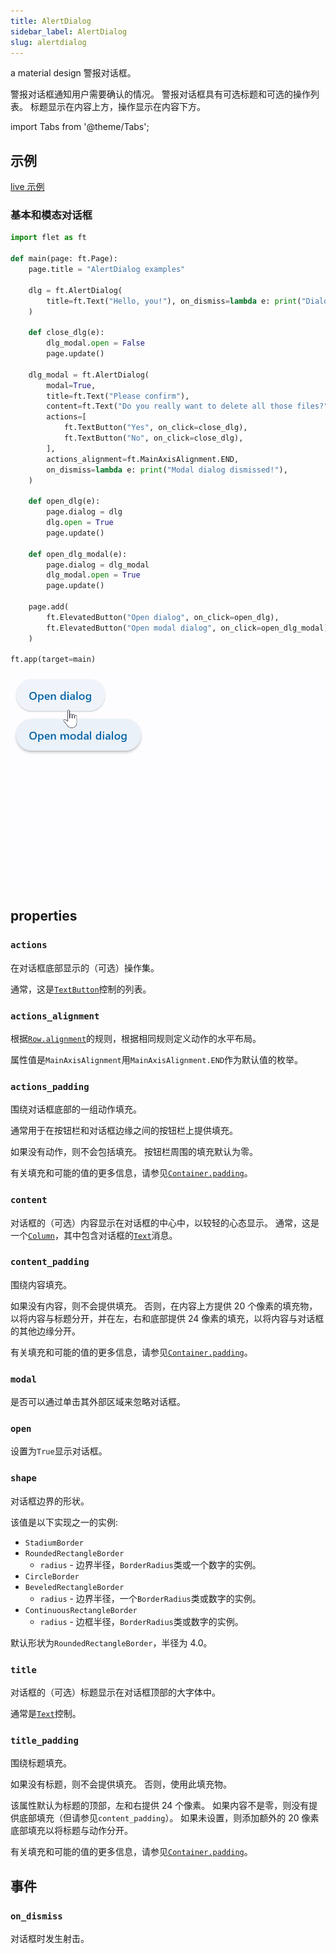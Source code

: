 ```yaml
---
title: AlertDialog
sidebar_label: AlertDialog
slug: alertdialog
---
```


a material design 警报对话框。

警报对话框通知用户需要确认的情况。 警报对话框具有可选标题和可选的操作列表。 标题显示在内容上方，操作显示在内容下方。

import Tabs from '@theme/Tabs';

## 示例

[live 示例](https://flet-controls-gallery.fly.dev/dialogs/alertdialog)

### 基本和模态对话框

<Tabs groupId="language">
  <TabItem value="python" label="Python" default>

```python
import flet as ft

def main(page: ft.Page):
    page.title = "AlertDialog examples"

    dlg = ft.AlertDialog(
        title=ft.Text("Hello, you!"), on_dismiss=lambda e: print("Dialog dismissed!")
    )

    def close_dlg(e):
        dlg_modal.open = False
        page.update()

    dlg_modal = ft.AlertDialog(
        modal=True,
        title=ft.Text("Please confirm"),
        content=ft.Text("Do you really want to delete all those files?"),
        actions=[
            ft.TextButton("Yes", on_click=close_dlg),
            ft.TextButton("No", on_click=close_dlg),
        ],
        actions_alignment=ft.MainAxisAlignment.END,
        on_dismiss=lambda e: print("Modal dialog dismissed!"),
    )

    def open_dlg(e):
        page.dialog = dlg
        dlg.open = True
        page.update()

    def open_dlg_modal(e):
        page.dialog = dlg_modal
        dlg_modal.open = True
        page.update()

    page.add(
        ft.ElevatedButton("Open dialog", on_click=open_dlg),
        ft.ElevatedButton("Open modal dialog", on_click=open_dlg_modal),
    )

ft.app(target=main)
```

  </TabItem>
</Tabs>

<img src="/img/docs/controls/alertdialog/alertdialog-with-custom-content.gif" className="screenshot-50" />

## properties

### `actions`

在对话框底部显示的（可选）操作集。

通常，这是[`TextButton`](textbutton)控制的列表。

### `actions_alignment`

根据[`Row.alignment`](row#alignment)的规则，根据相同规则定义动作的水平布局。

属性值是`MainAxisAlignment`用`MainAxisAlignment.END`作为默认值的枚举。

### `actions_padding`

围绕对话框底部的一组动作填充。

通常用于在按钮栏和对话框边缘之间的按钮栏上提供填充。

如果没有动作，则不会包括填充。 按钮栏周围的填充默认为零。

有关填充和可能的值的更多信息，请参见[`Container.padding`](container#padding)。

### `content`

对话框的（可选）内容显示在对话框的中心中，以较轻的心态显示。 通常，这是一个[`Column`](column)，其中包含对话框的[`Text`](text)消息。

### `content_padding`

围绕内容填充。

如果没有内容，则不会提供填充。 否则，在内容上方提供 20 个像素的填充物，以将内容与标题分开，并在左，右和底部提供 24 像素的填充，以将内容与对话框的其他边缘分开。

有关填充和可能的值的更多信息，请参见[`Container.padding`](container#padding)。

### `modal`

是否可以通过单击其外部区域来忽略对话框。

### `open`

设置为`True`显示对话框。

### `shape`

对话框边界的形状。

该值是以下实现之一的实例:

- `StadiumBorder`
- `RoundedRectangleBorder`
  - `radius` - 边界半径，`BorderRadius`类或一个数字的实例。
- `CircleBorder`
- `BeveledRectangleBorder`
  - `radius` - 边界半径，一个`BorderRadius`类或数字的实例。
- `ContinuousRectangleBorder`
  - `radius` - 边框半径，`BorderRadius`类或数字的实例。

默认形状为`RoundedRectangleBorder`，半径为 4.0。

### `title`

对话框的（可选）标题显示在对话框顶部的大字体中。

通常是[`Text`](text)控制。

### `title_padding`

围绕标题填充。

如果没有标题，则不会提供填充。 否则，使用此填充物。

该属性默认为标题的顶部，左和右提供 24 个像素。 如果内容不是零，则没有提供底部填充（但请参见`content_padding`）。 如果未设置，则添加额外的 20 像素底部填充以将标题与动作分开。

有关填充和可能的值的更多信息，请参见[`Container.padding`](container#padding)。

## 事件

### `on_dismiss`

对话框时发生射击。
